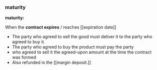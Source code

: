 ### maturity

<b>maturity:</b><br>

When the <b>contract expires</b> / reaches [[expiration date]]<br>
* The party who agreed to sell the good must deliver it to the party who agreed to buy it.
* The party who agreed to buy the product must pay the party
* who agreed to sell it the agreed-upon amount at the time the contract was formed
* Also refunded is the [[margin deposit.]]